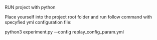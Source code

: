 RUN project with python

Place yourself into the project root folder and run follow command with specyfied yml configuration file: 

 python3 experiment.py --config  replay_config_param.yml

